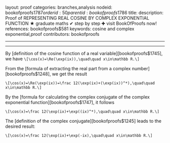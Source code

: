 layout: proof
categories: branches,analysis
nodeid: bookofproofs$1787
orderid: 50
parentid: bookofproofs$1786
title: 
description:  Proof of REPRESENTING REAL COSINE BY COMPLEX EXPONENTIAL FUNCTION &#9733; graduate maths &#10004; step by step &#10010; visit BookOfProofs now!
references: bookofproofs$581
keywords: cosine and complex exponential,proof
contributors: bookofproofs

---


---

By [definition of the cosine function of a real variable][bookofproofs$1745], we have
`\[\cos(x)=\Re(\exp(ix)),\quad\quad x\in\mathbb R.\]`

From the [formula of extracting the real part from a complex number][bookofproofs$1248], we get the result

`\[\cos(x)=\Re(\exp(ix))=\frac 12(\exp(ix)+(\exp(ix))^*),\quad\quad x\in\mathbb R.\]`

By the [formula for calculating the complex conjugate of the complex exponential function][bookofproofs$1747], it follows

`\[\cos(x)=\frac 12(\exp(ix)+\exp((ix)^*),\quad\quad x\in\mathbb R.\]`

The [definition of the complex conjugate][bookofproofs$1245] leads to the desired result:

`\[\cos(x)=\frac 12(\exp(ix)+\exp(-ix),\quad\quad x\in\mathbb R.\]`
